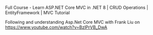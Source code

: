 Full Course - Learn ASP.NET Core MVC in .NET 8 | CRUD Operations | EntityFramework | MVC Tutorial

Following and understanding Asp.Net Core MVC with Frank Liu on https://www.youtube.com/watch?v=BzlPrVB_DwA
